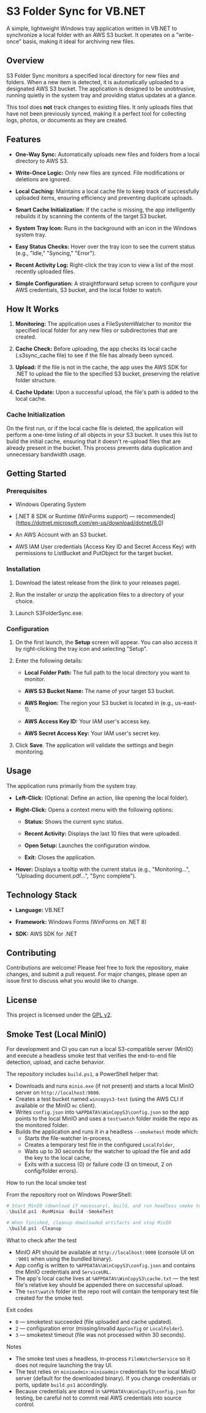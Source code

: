 S3 Folder Sync for VB.NET
=========================

A simple, lightweight Windows tray application written in VB.NET to synchronize a local folder with an AWS S3 bucket. It operates on a "write-once" basis, making it ideal for archiving new files.

Overview
--------

S3 Folder Sync monitors a specified local directory for new files and folders. When a new item is detected, it is automatically uploaded to a designated AWS S3 bucket. The application is designed to be unobtrusive, running quietly in the system tray and providing status updates at a glance.

This tool does **not** track changes to existing files. It only uploads files that have not been previously synced, making it a perfect tool for collecting logs, photos, or documents as they are created.

Features
--------

*   **One-Way Sync:** Automatically uploads new files and folders from a local directory to AWS S3.
    
*   **Write-Once Logic:** Only new files are synced. File modifications or deletions are ignored.
    
*   **Local Caching:** Maintains a local cache file to keep track of successfully uploaded items, ensuring efficiency and preventing duplicate uploads.
    
*   **Smart Cache Initialization:** If the cache is missing, the app intelligently rebuilds it by scanning the contents of the target S3 bucket.
    
*   **System Tray Icon:** Runs in the background with an icon in the Windows system tray.
    
*   **Easy Status Checks:** Hover over the tray icon to see the current status (e.g., "Idle," "Syncing," "Error").
    
*   **Recent Activity Log:** Right-click the tray icon to view a list of the most recently uploaded files.
    
*   **Simple Configuration:** A straightforward setup screen to configure your AWS credentials, S3 bucket, and the local folder to watch.
    

How It Works
------------

1.  **Monitoring:** The application uses a FileSystemWatcher to monitor the specified local folder for any new files or subdirectories that are created.
    
2.  **Cache Check:** Before uploading, the app checks its local cache (.s3sync\_cache file) to see if the file has already been synced.
    
3.  **Upload:** If the file is not in the cache, the app uses the AWS SDK for .NET to upload the file to the specified S3 bucket, preserving the relative folder structure.
    
4.  **Cache Update:** Upon a successful upload, the file's path is added to the local cache.
    

### Cache Initialization

On the first run, or if the local cache file is deleted, the application will perform a one-time listing of all objects in your S3 bucket. It uses this list to build the initial cache, ensuring that it doesn't re-upload files that are already present in the bucket. This process prevents data duplication and unnecessary bandwidth usage.

Getting Started
---------------

### Prerequisites

*   Windows Operating System
    
*   [.NET 8 SDK or Runtime (WinForms support) — recommended] (https://dotnet.microsoft.com/en-us/download/dotnet/8.0)
    
*   An AWS Account with an S3 bucket.
    
*   AWS IAM User credentials (Access Key ID and Secret Access Key) with permissions to ListBucket and PutObject for the target bucket.
    

### Installation

1.  Download the latest release from the (link to your releases page).
    
2.  Run the installer or unzip the application files to a directory of your choice.
    
3.  Launch S3FolderSync.exe.
    

### Configuration

1.  On the first launch, the **Setup** screen will appear. You can also access it by right-clicking the tray icon and selecting "Setup".
    
2.  Enter the following details:
    
    *   **Local Folder Path:** The full path to the local directory you want to monitor.
        
    *   **AWS S3 Bucket Name:** The name of your target S3 bucket.
        
    *   **AWS Region:** The region your S3 bucket is located in (e.g., us-east-1).
        
    *   **AWS Access Key ID:** Your IAM user's access key.
        
    *   **AWS Secret Access Key:** Your IAM user's secret key.
        
3.  Click **Save**. The application will validate the settings and begin monitoring.
    

Usage
-----

The application runs primarily from the system tray.

*   **Left-Click:** (Optional: Define an action, like opening the local folder).
    
*   **Right-Click:** Opens a context menu with the following options:
    
    *   **Status:** Shows the current sync status.
        
    *   **Recent Activity:** Displays the last 10 files that were uploaded.
        
    *   **Open Setup:** Launches the configuration window.
        
    *   **Exit:** Closes the application.
        
*   **Hover:** Displays a tooltip with the current status (e.g., "Monitoring...", "Uploading document.pdf...", "Sync complete").
    

Technology Stack
----------------

*   **Language:** VB.NET
    
*   **Framework:** Windows Forms (WinForms on .NET 8)
    
*   **SDK:** AWS SDK for .NET
    

Contributing
------------

Contributions are welcome! Please feel free to fork the repository, make changes, and submit a pull request. For major changes, please open an issue first to discuss what you would like to change.

License
-------

This project is licensed under the [GPL v2](https://www.gnu.org/licenses/old-licenses/gpl-2.0.en.html).

Smoke Test (Local MinIO)
------------------------

For development and CI you can run a local S3-compatible server (MinIO) and execute a headless smoke test that verifies the end-to-end file detection, upload, and cache behavior.

The repository includes `build.ps1`, a PowerShell helper that:

- Downloads and runs `minio.exe` (if not present) and starts a local MinIO server on `http://localhost:9000`.
- Creates a test bucket named `wincopys3-test` (using the AWS CLI if available or the MinIO `mc` client).
- Writes `config.json` into `%APPDATA%\WinCopyS3\config.json` so the app points to the local MinIO and uses a `test\watch` folder inside the repo as the monitored folder.
- Builds the application and runs it in a headless `--smoketest` mode which:
    - Starts the file-watcher in-process,
    - Creates a temporary test file in the configured `LocalFolder`,
    - Waits up to 30 seconds for the watcher to upload the file and add the key to the local cache,
    - Exits with a success (0) or failure code (3 on timeout, 2 on config/folder errors).

How to run the local smoke test

From the repository root on Windows PowerShell:

```powershell
# Start MinIO (download if necessary), build, and run headless smoke test
.\build.ps1 -RunMinio -Build -SmokeTest

# When finished, cleanup downloaded artifacts and stop MinIO
.\build.ps1 -Cleanup
```

What to check after the test

- MinIO API should be available at `http://localhost:9000` (console UI on `:9001` when using the bundled binary).
- App config is written to `%APPDATA%\WinCopyS3\config.json` and contains the MinIO credentials and `ServiceURL`.
- The app's local cache lives at `%APPDATA%\WinCopyS3\cache.txt` — the test file's relative key should be appended there on successful upload.
- The `test\watch` folder in the repo root will contain the temporary test file created for the smoke test.

Exit codes

- `0` — smoketest succeeded (file uploaded and cache updated).
- `2` — configuration error (missing/invalid `AppConfig` or `LocalFolder`).
- `3` — smoketest timeout (file was not processed within 30 seconds).

Notes

- The smoke test uses a headless, in-process `FileWatcherService` so it does not require launching the tray UI.
- The test relies on `minioadmin:minioadmin` credentials for the local MinIO server (default for the downloaded binary). If you change credentials or ports, update `build.ps1` accordingly.
- Because credentials are stored in `%APPDATA%\WinCopyS3\config.json` for testing, be careful not to commit real AWS credentials into source control.
